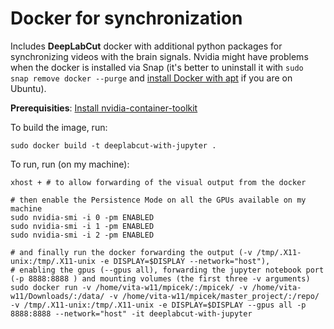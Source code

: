 # Docker for synchronization

Includes **DeepLabCut** docker with additional python packages for synchronizing videos with the brain signals.
Nvidia might have problems when the docker is installed via Snap (it's better to uninstall it
with `sudo snap remove docker --purge` and [install Docker with apt](https://docs.docker.com/engine/install/ubuntu/) if you are on Ubuntu).

**Prerequisities**: [Install nvidia-container-toolkit](https://docs.nvidia.com/datacenter/cloud-native/container-toolkit/latest/install-guide.html)

To build the image, run:
```
sudo docker build -t deeplabcut-with-jupyter .
```

To run, run (on my machine):
```
xhost + # to allow forwarding of the visual output from the docker

# then enable the Persistence Mode on all the GPUs available on my machine
sudo nvidia-smi -i 0 -pm ENABLED
sudo nvidia-smi -i 1 -pm ENABLED
sudo nvidia-smi -i 2 -pm ENABLED

# and finally run the docker forwarding the output (-v /tmp/.X11-unix:/tmp/.X11-unix -e DISPLAY=$DISPLAY --network="host"),
# enabling the gpus (--gpus all), forwarding the jupyter notebook port (-p 8888:8888 ) and mounting volumes (the first three -v arguments)
sudo docker run -v /home/vita-w11/mpicek/:/mpicek/ -v /home/vita-w11/Downloads/:/data/ -v /home/vita-w11/mpicek/master_project/:/repo/ -v /tmp/.X11-unix:/tmp/.X11-unix -e DISPLAY=$DISPLAY --gpus all -p 8888:8888 --network="host" -it deeplabcut-with-jupyter
```